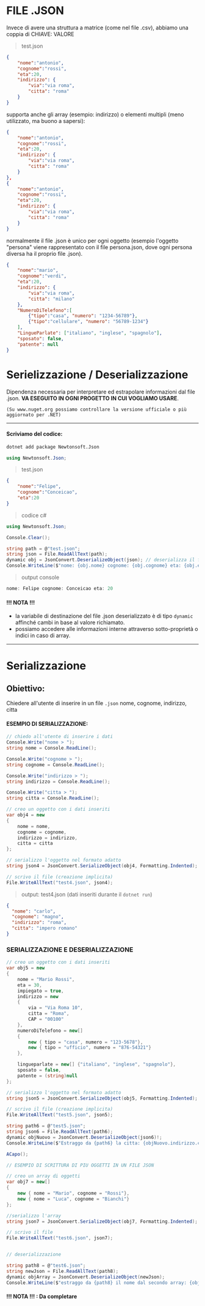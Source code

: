 # FILE .JSON 

Invece di avere una struttura a matrice (come nel file .csv), abbiamo una coppia di CHIAVE: VALORE

> test.json
```json
{
    "nome":"antonio",
    "cognome":"rossi",
    "eta":20,
    "indirizzo": {
        "via":"via roma",
        "citta": "roma"
    }
}
```

supporta anche gli array (esempio: indirizzo) o elementi multipli (meno utilizzato, ma buono a sapersi):

```json
{
    "nome":"antonio",
    "cognome":"rossi",
    "eta":20,
    "indirizzo": {
        "via":"via roma",
        "citta": "roma"
    }
},
{
    "nome":"antonio",
    "cognome":"rossi",
    "eta":20,
    "indirizzo": {
        "via":"via roma",
        "citta": "roma"
    }
}
```
normalmente il file .json è unico per ogni oggetto (esempio l'oggetto "persona" viene rappresentato con il file persona.json, dove ogni persona diversa ha il proprio file .json).


```json
{
    "nome":"mario",
    "cognome":"verdi",
    "eta":20,
    "indirizzo": {
        "via":"via roma",
        "citta": "milano"
    },
    "NumeroDiTelefono":[
        {"tipo":"casa", "numero": "1234-56789"},
        {"tipo":"cellulare", "numero": "56789-1234"}
    ],
    "LingueParlate": ["italiano", "inglese", "spagnolo"],
    "sposato": false,
    "patente": null
}
```

# Serielizzazione / Deserializzazione 

Dipendenza necessaria per interpretare ed estrapolare informazioni dal file .json. **VA ESEGUITO IN OGNI PROGETTO IN CUI VOGLIAMO USARE**. 

`(Su www.nuget.org possiamo controllare la versione ufficiale o più aggiornato per .NET)`


---
#### Scriviamo del codice: 

```bash
dotnet add package Newtonsoft.Json
```
```csharp
using Newtonsoft.Json;
```


> test.json
```json
{
    "nome":"Felipe",
    "cognome":"Conceicao",
    "eta":20
}
```
> codice c#
```csharp
using Newtonsoft.Json;

Console.Clear();

string path = @"test.json";
string json = File.ReadAllText(path);
dynamic obj = JsonConvert.DeserializeObject(json); // deserializza il file
Console.WriteLine($"nome: {obj.nome} cognome: {obj.cognome} eta: {obj.eta}");
```
> output console
```powershell
nome: Felipe cognome: Conceicao eta: 20
```
#### !!! NOTA !!!

- la variabile di destinazione del file .json deserializzato è di tipo `dynamic`
affinché cambi in base al valore richiamato.
- possiamo accedere alle informazioni interne attraverso sotto-proprietà o indici in caso di array.

---

# Serializzazione

## Obiettivo:

Chiedere all'utente di inserire in un file `.json` nome, cognome, indirizzo, citta
#### ESEMPIO DI SERIALIZZAZIONE:

```csharp
// chiedo all'utente di inserire i dati
Console.Write("nome > ");
string nome = Console.ReadLine();

Console.Write("cognome > ");
string cognome = Console.ReadLine();

Console.Write("indirizzo > ");
string indirizzo = Console.ReadLine();

Console.Write("citta > ");
string citta = Console.ReadLine();

// creo un oggetto con i dati inseriti
var obj4 = new
{
    nome = nome,
    cognome = cognome,
    indirizzo = indirizzo,
    citta = citta
};

// serializzo l'oggetto nel formato adatto
string json4 = JsonConvert.SerializeObject(obj4, Formatting.Indented);

// scrivo il file (creazione implicita)
File.WriteAllText("test4.json", json4);
```

> output: test4.json (dati inseriti durante il `dotnet run`)
```json
{
  "nome": "carlo",
  "cognome": "magno",
  "indirizzo": "roma",
  "citta": "impero romano"
}
```

### SERIALIZZAZIONE E DESERIALIZZAZIONE

```csharp
// creo un oggetto con i dati inseriti
var obj5 = new
{
    nome = "Mario Rossi",
    eta = 30,
    impiegato = true,
    indirizzo = new
    {
        via = "Via Roma 10",
        citta = "Roma",
        CAP = "00100"
    },
    numeroDiTelefono = new[]
    {
        new { tipo = "casa", numero = "123-5678"},
        new { tipo = "ufficio", numero = "876-54321"}
    },

    lingueparlate = new[] {"italiano", "inglese", "spagnolo"},
    sposato = false,
    patente = (string)null
};

// serializzo l'oggetto nel formato adatto
string json5 = JsonConvert.SerializeObject(obj5, Formatting.Indented);

// scrivo il file (creazione implicita)
File.WriteAllText("test5.json", json5);

string path6 = @"test5.json";
string json6 = File.ReadAllText(path6);
dynamic objNuovo = JsonConvert.DeserializeObject(json6)!;
Console.WriteLine($"Estraggo da {path6} la citta: {objNuovo.indirizzo.citta}");

ACapo();

// ESEMPIO DI SCRITTURA DI PIU OGGETTI IN UN FILE JSON

// creo un array di oggetti
var obj7 = new[]
{
    new { nome = "Mario", cognome = "Rossi"},
    new { nome = "Luca", cognome = "Bianchi"} 
};

//serializzo l'array
string json7 = JsonConvert.SerializeObject(obj7, Formatting.Indented);

// scrivo il file
File.WriteAllText("test6.json", json7);


// deserializzazione

string path8 = @"test6.json";
string newJson = File.ReadAllText(path8);
dynamic objArray = JsonConvert.DeserializeObject(newJson);
Console.WriteLine($"estraggo da {path8} il nome dal secondo array: {objArray[1].nome}");
```

#### !!! NOTA !!! : Da completare